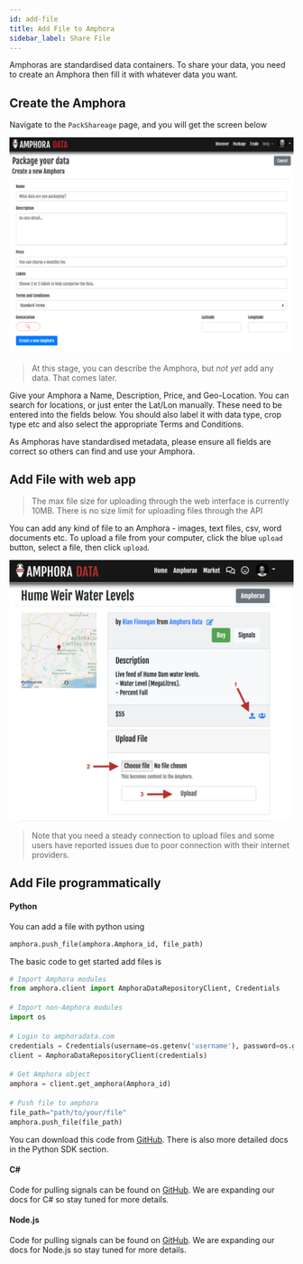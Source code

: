 ```yaml
---
id: add-file
title: Add File to Amphora
sidebar_label: Share File
---
```

Amphoras are standardised data containers. To share your data, you need to create an Amphora then fill it with whatever data you want.

## Create the Amphora

Navigate to the `PackShareage` page, and you will get the screen below

<kbd>
<img src="/docs/assets/screenshots/nav_create_amphora.png">
</kbd>

> At this stage, you can describe the Amphora, but *not yet* add any data. That comes later.

Give your Amphora a Name, Description, Price, and Geo-Location. You can search for locations, or just enter the Lat/Lon manually. These need to be entered into the fields below. You should also label it with data type, crop type etc and also select the appropriate Terms and Conditions.

As Amphoras have standardised metadata, please ensure all fields are correct so others can find and use your Amphora.

## Add File with web app

> The max file size for uploading through the web interface is currently 10MB. There is no size limit for uploading files through the API

You can add any kind of file to an Amphora - images, text files, csv, word documents etc. To upload a file from your computer, click the blue `upload` button, select a file, then click `upload`.

<kbd>
<img src="/docs/assets/screenshots/add_file_amphora.png">
</kbd>

> Note that you need a steady connection to upload files and some users have reported issues due to poor connection with their internet providers.

## Add File programmatically

#### Python

You can add a file with python using
```py
amphora.push_file(amphora.Amphora_id, file_path)
```
The basic code to get started add files is 
```py
# Import Amphora modules
from amphora.client import AmphoraDataRepositoryClient, Credentials

# Import non-Amphora modules
import os

# Login to amphoradata.com
credentials = Credentials(username=os.getenv('username'), password=os.getenv('password')) 
client = AmphoraDataRepositoryClient(credentials)

# Get Amphora object
amphora = client.get_amphora(Amphora_id) 

# Push file to amphora
file_path="path/to/your/file"
amphora.push_file(file_path)
```
You can download this code from [GitHub](https://github.com/amphoradata/samples/blob/master/generic_templates/Push_a_file.py). There is also more detailed docs in the Python SDK section.

#### C#
Code for pulling signals can be found on [GitHub](https://github.com/amphoradata/dotnet-sdk/tree/master/sample). We are expanding our docs for C# so stay tuned for more details.

#### Node.js
Code for pulling signals can be found on [GitHub](https://github.com/amphoradata/nodejs-sdk/tree/master/samples). We are expanding our docs for Node.js so stay tuned for more details.

